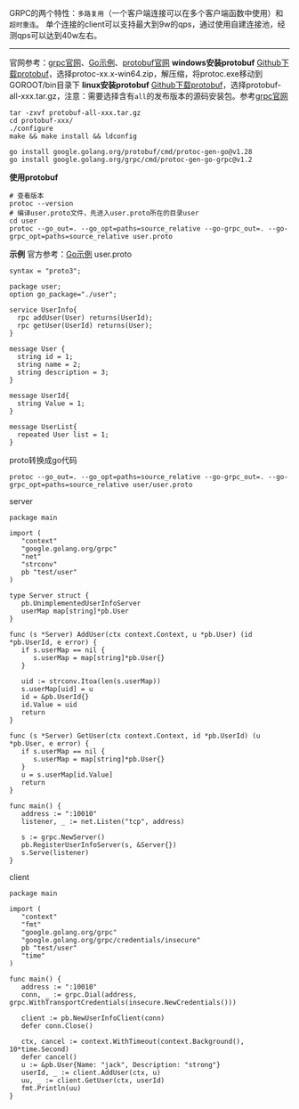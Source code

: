GRPC的两个特性：`多路复用`（一个客户端连接可以在多个客户端函数中使用）和`超时重连`。
单个连接的client可以支持最大到9w的qps，通过使用自建连接池，经测qps可以达到40w左右。
*****
官网参考：[grpc官网](https://grpc.io/docs/languages/go/basics/)、[Go示例](https://github.com/grpc/grpc-go)、[protobuf官网](https://protobuf.dev/programming-guides/proto3/#scalar)
**windows安装protobuf**
[Github下载protobuf]([https://github.com/protocolbuffers/protobuf/releases](https://github.com/protocolbuffers/protobuf/releases))，选择protoc-xx.x-win64.zip，解压缩，将protoc.exe移动到GOROOT/bin目录下
**linux安装protobuf**
[Github下载protobuf](https://github.com/protocolbuffers/protobuf/releases)，选择protobuf-all-xxx.tar.gz，注意：需要选择含有`all`的发布版本的源码安装包。参考[grpc官网](https://grpc.io/docs/languages/go/basics/)
```
tar -zxvf protobuf-all-xxx.tar.gz
cd protobuf-xxx/
./configure
make && make install && ldconfig

go install google.golang.org/protobuf/cmd/protoc-gen-go@v1.28
go install google.golang.org/grpc/cmd/protoc-gen-go-grpc@v1.2
```
**使用protobuf**
```
# 查看版本
protoc --version
# 编译user.proto文件，先进入user.proto所在的目录user
cd user
protoc --go_out=. --go_opt=paths=source_relative --go-grpc_out=. --go-grpc_opt=paths=source_relative user.proto
```
**示例**
官方参考：[Go示例](https://github.com/grpc/grpc-go)
user.proto
```
syntax = "proto3";

package user;
option go_package="./user";

service UserInfo{
  rpc addUser(User) returns(UserId);
  rpc getUser(UserId) returns(User);
}

message User {
  string id = 1;
  string name = 2;
  string description = 3;
}

message UserId{
  string Value = 1;
}

message UserList{
  repeated User list = 1;
}
```
proto转换成go代码
```
protoc --go_out=. --go_opt=paths=source_relative --go-grpc_out=. --go-grpc_opt=paths=source_relative user/user.proto
```
server
```
package main

import (
   "context"
   "google.golang.org/grpc"
   "net"
   "strconv"
   pb "test/user"
)

type Server struct {
   pb.UnimplementedUserInfoServer
   userMap map[string]*pb.User
}

func (s *Server) AddUser(ctx context.Context, u *pb.User) (id *pb.UserId, e error) {
   if s.userMap == nil {
      s.userMap = map[string]*pb.User{}
   }

   uid := strconv.Itoa(len(s.userMap))
   s.userMap[uid] = u
   id = &pb.UserId{}
   id.Value = uid
   return
}

func (s *Server) GetUser(ctx context.Context, id *pb.UserId) (u *pb.User, e error) {
   if s.userMap == nil {
      s.userMap = map[string]*pb.User{}
   }
   u = s.userMap[id.Value]
   return
}

func main() {
   address := ":10010"
   listener, _ := net.Listen("tcp", address)

   s := grpc.NewServer()
   pb.RegisterUserInfoServer(s, &Server{})
   s.Serve(listener)
}
```
client
```
package main

import (
   "context"
   "fmt"
   "google.golang.org/grpc"
   "google.golang.org/grpc/credentials/insecure"
   pb "test/user"
   "time"
)

func main() {
   address := ":10010"
   conn, _ := grpc.Dial(address, grpc.WithTransportCredentials(insecure.NewCredentials()))

   client := pb.NewUserInfoClient(conn)
   defer conn.Close()

   ctx, cancel := context.WithTimeout(context.Background(), 10*time.Second)
   defer cancel()
   u := &pb.User{Name: "jack", Description: "strong"}
   userId, _ := client.AddUser(ctx, u)
   uu, _ := client.GetUser(ctx, userId)
   fmt.Println(uu)
}
```
